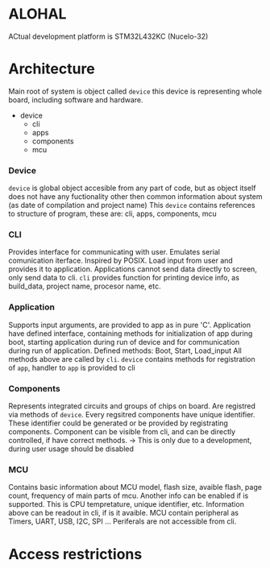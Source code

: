 # ALOHAL
ACtual development platform is STM32L432KC (Nucelo-32)

# Architecture
Main root of system is object called `device` this device is representing whole board, including software and hardware.
- device
    - cli
    - apps
    - components
    - mcu

### Device
`device` is global object accesible from any part of code, but as object itself does not have any fuctionality other then common information about system (as date of compilation and project name)
This `device` contains references to structure of program, these are: cli, apps, components, mcu

### CLI
Provides interface for communicating with user.
Emulates serial comunication iterface. Inspired by POSIX.
Load input from user and provides it to application.
Applications cannot send data directly to screen, only send data to cli.
`cli` provides function for printing device info, as build_data, project name, procesor name, etc.

### Application
Supports input arguments, are provided to app as in pure 'C'.
Application have defined interface, containing methods for initialization of app during boot, starting application during run of device and for communication during run of application.
Defined methods: Boot, Start, Load_input
All methods above are called by `cli`.
`device` contains methods for registration of `app`, handler to `app` is provided to cli

### Components
Represents integrated circuits and groups of chips on board.
Are registred via methods of `device`. Every regsitred components have unique identifier.
These identifier could be generated or be provided by registrating components.
Component can be visible from cli, and can be directly controlled, if have correct methods. -> This is only due to a development, during user usage should be disabled

### MCU
Contains basic information about MCU model, flash size, avaible flash, page count, frequency of main parts of mcu.
Another info can be enabled if is supported. This is CPU tempretature, unique identifier, etc.
Information above can be readout in cli, if is it avaible.
MCU contain peripheral as Timers, UART, USB, I2C, SPI ...
Periferals are not accessible from cli.

# Access restrictions

